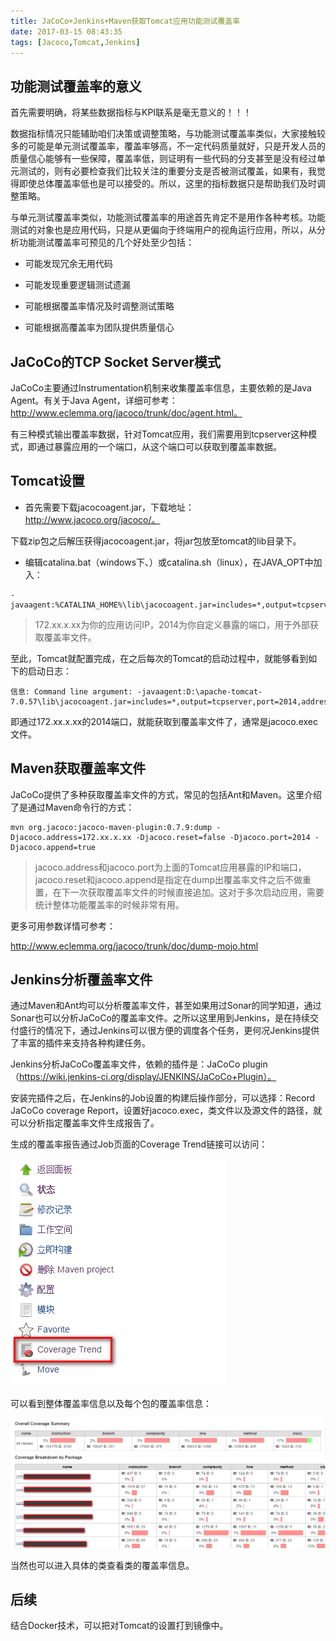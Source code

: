 ```yaml
---
title: JaCoCo+Jenkins+Maven获取Tomcat应用功能测试覆盖率
date: 2017-03-15 08:43:35
tags: [Jacoco,Tomcat,Jenkins]
---
```


## 功能测试覆盖率的意义

首先需要明确，将某些数据指标与KPI联系是毫无意义的！！！

数据指标情况只能辅助咱们决策或调整策略，与功能测试覆盖率类似，大家接触较多的可能是单元测试覆盖率，覆盖率够高，不一定代码质量就好，只是开发人员的质量信心能够有一些保障，覆盖率低，则证明有一些代码的分支甚至是没有经过单元测试的，则有必要检查我们比较关注的重要分支是否被测试覆盖，如果有，我觉得即使总体覆盖率低也是可以接受的。所以，这里的指标数据只是帮助我们及时调整策略。

与单元测试覆盖率类似，功能测试覆盖率的用途首先肯定不是用作各种考核。功能测试的对象也是应用代码，只是从更偏向于终端用户的视角运行应用，所以，从分析功能测试覆盖率可预见的几个好处至少包括：

- 可能发现冗余无用代码

- 可能发现重要逻辑测试遗漏

- 可能根据覆盖率情况及时调整测试策略

- 可能根据高覆盖率为团队提供质量信心

## JaCoCo的TCP Socket Server模式

JaCoCo主要通过Instrumentation机制来收集覆盖率信息，主要依赖的是Java Agent。有关于Java Agent，详细可参考：http://www.eclemma.org/jacoco/trunk/doc/agent.html。

有三种模式输出覆盖率数据，针对Tomcat应用，我们需要用到tcpserver这种模式，即通过暴露应用的一个端口，从这个端口可以获取到覆盖率数据。

## Tomcat设置

- 首先需要下载jacocoagent.jar，下载地址：http://www.jacoco.org/jacoco/。

下载zip包之后解压获得jacocoagent.jar，将jar包放至tomcat的lib目录下。

- 编辑catalina.bat（windows下、）或catalina.sh（linux），在JAVA_OPT中加入：

```
-javaagent:%CATALINA_HOME%\lib\jacocoagent.jar=includes=*,output=tcpserver,port=2014,address=172.xx.x.xx
```

>172.xx.x.xx为你的应用访问IP，2014为你自定义暴露的端口，用于外部获取覆盖率文件。

至此，Tomcat就配置完成，在之后每次的Tomcat的启动过程中，就能够看到如下的启动日志：

```
信息: Command line argument: -javaagent:D:\apache-tomcat-7.0.57\lib\jacocoagent.jar=includes=*,output=tcpserver,port=2014,address=172.xx.x.xx
```

即通过172.xx.x.xx的2014端口，就能获取到覆盖率文件了，通常是jacoco.exec文件。

## Maven获取覆盖率文件

JaCoCo提供了多种获取覆盖率文件的方式，常见的包括Ant和Maven。这里介绍了是通过Maven命令行的方式：

```
mvn org.jacoco:jacoco-maven-plugin:0.7.9:dump -Djacoco.address=172.xx.x.xx -Djacoco.reset=false -Djacoco.port=2014 -Djacoco.append=true
```

>jacoco.address和jacoco.port为上面的Tomcat应用暴露的IP和端口，jacoco.reset和jacoco.append是指定在dump出覆盖率文件之后不做重置，在下一次获取覆盖率文件的时候直接追加。这对于多次启动应用，需要统计整体功能覆盖率的时候非常有用。

更多可用参数详情可参考：

http://www.eclemma.org/jacoco/trunk/doc/dump-mojo.html

## Jenkins分析覆盖率文件

通过Maven和Ant均可以分析覆盖率文件，甚至如果用过Sonar的同学知道，通过Sonar也可以分析JaCoCo的覆盖率文件。之所以这里用到Jenkins，是在持续交付盛行的情况下，通过Jenkins可以很方便的调度各个任务，更何况Jenkins提供了丰富的插件来支持各种构建任务。

Jenkins分析JaCoCo覆盖率文件，依赖的插件是：JaCoCo plugin（https://wiki.jenkins-ci.org/display/JENKINS/JaCoCo+Plugin）。

安装完插件之后，在Jenkins的Job设置的构建后操作部分，可以选择：Record JaCoCo coverage Report，设置好jacoco.exec，类文件以及源文件的路径，就可以分析指定覆盖率文件生成报告了。

生成的覆盖率报告通过Job页面的Coverage Trend链接可以访问：

![](https://raw.githubusercontent.com/AngryTester/blog/master/JaCoCo%2BJenkins%2BMaven%E8%8E%B7%E5%8F%96Tomcat%E5%BA%94%E7%94%A8%E5%8A%9F%E8%83%BD%E6%B5%8B%E8%AF%95%E8%A6%86%E7%9B%96%E7%8E%87/coverage.png)

可以看到整体覆盖率信息以及每个包的覆盖率信息：

![](https://raw.githubusercontent.com/AngryTester/blog/master/JaCoCo%2BJenkins%2BMaven%E8%8E%B7%E5%8F%96Tomcat%E5%BA%94%E7%94%A8%E5%8A%9F%E8%83%BD%E6%B5%8B%E8%AF%95%E8%A6%86%E7%9B%96%E7%8E%87/package.png)

当然也可以进入具体的类查看类的覆盖率信息。

## 后续

结合Docker技术，可以把对Tomcat的设置打到镜像中。












